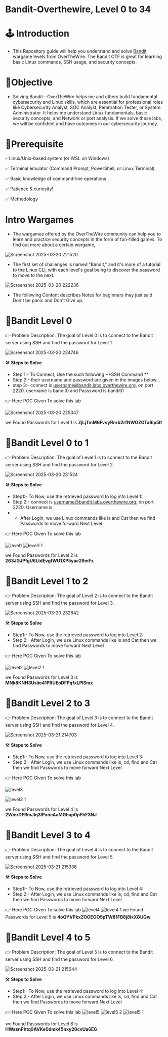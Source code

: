 # Bandit-Overthewire, Level 0 to 34

# 🕹️ Introduction
* This Repository guide will help you understand and solve [Bandit](https://overthewire.org/wargames/bandit/) wargame levels from OverTheWire. The Bandit CTF is great for learning basic Linux commands, SSH usage, and security concepts.

# 💊Objective
* Solving Bandit—OverTheWire helps me and others build fundamental cybersecurity and Linux skills, which are essential for professional roles like Cybersecurity Analyst, SOC Analyst, Penetration Tester, or System Administrator. It helps me understand Linux fundamentals, basic security concepts, and Network or port analysis. If we solve these labs, we will be confident and have outcomes in our cybersecurity journey.

# 📌Prerequisite
✅Linux/Unix-based system (or WSL on Windows)

✅ Terminal emulator (Command Prompt, PowerShell, or Linux Terminal)

✅ Basic knowledge of command-line operations

✅ Patience & curiosity!

✅ Methodology

# Intro Wargames
* The wargames offered by the OverTheWire community can help you to learn and practice security concepts in the form of fun-filled games.
  To find out more about a certain wargame, 

![Screenshot 2025-03-20 221520](https://github.com/user-attachments/assets/60c0080c-f539-4b27-93c8-06ed0f68e700)

* The first set of challenges is named "Bandit," and it's more of a tutorial to the Linux CLI, with each level's goal being to discover the password to move to the next.

![Screenshot 2025-03-20 222236](https://github.com/user-attachments/assets/d6e19e65-bc16-4df9-8187-de5d91aa9418)

* The following Content describes Notes for beginners they just said Don't be panic and Don't Give up.

# 🎯Bandit Level 0
👉 Problem Description: The goal of Level 0 is to connect to the Bandit server using SSH and find the password for Level 1.

![Screenshot 2025-03-20 224746](https://github.com/user-attachments/assets/d1842be1-0a2c-4e06-9343-27e19b8bd462)

🛠️ **Steps to Solve**

* Step 1:- To Connect, Use the such following **SSH Command ** 
* Step 2:- their username and password are given in the images below...
* step 3:- connect is username@bandit.labs.overthewire.org, on port 2220. username is       bandit0 and Passsword is bandit0


👉 Here POC Given To solve this lab

![Screenshot 2025-03-20 225347](https://github.com/user-attachments/assets/cfef0b87-c2d6-457f-b9ee-a53d4f4aa97a)

we Found Passwords for Level 1 is **ZjLjTmM6FvvyRnrb2rfNWOZOTa6ip5If**


# 🎯Bandit Level 0 to 1
👉 Problem Description: The goal of Level 1 is to connect to the Bandit server using SSH and find the password for Level 2.

![Screenshot 2025-03-20 231524](https://github.com/user-attachments/assets/97a14176-ec3e-4851-82db-8dcd727239c0)

🛠️ **Steps to Solve**

* Step1:- To Now, use the retrieved password to log into Level 1:
* Step 2:- connect is username@bandit.labs.overthewire.org, on port 2220. Username is 
* - After Login, we use Linux commands like ls and Cat then we find Passwords to move forward Next Level

👉 Here POC Given To solve this lab

![level1](https://github.com/user-attachments/assets/f5c52059-fa32-474e-95e5-e4168c1e6948)
![level1 1](https://github.com/user-attachments/assets/7c0f0b2d-8a18-430f-b926-ac437d95f09b)

we Found Passwords for Level 2 is **263JGJPfgU6LtdEvgfWU1XP5yac29mFx**

# 🎯Bandit Level 1 to 2
👉 Problem Description: The goal of Level 2 is to connect to the Bandit server using SSH and find the password for Level 3.

![Screenshot 2025-03-20 232642](https://github.com/user-attachments/assets/d491ca2f-d72f-4d7d-ac74-116aad0d0af6)

🛠️ **Steps to Solve**

* Step1:- To Now, use the retrieved password to log into Level 2:
* Step 2:- After Login, we use Linux commands like ls and Cat then we find Passwords to move forward Next Level

👉 Here POC Given To solve this lab

![level2](https://github.com/user-attachments/assets/6cdef59a-7f7b-4bd6-82a5-2e4bb55ce540)
![level2 1](https://github.com/user-attachments/assets/56dd0a48-cf7f-4aeb-a2df-68137c37781e)

we Found Passwords for Level 3 is **MNk8KNH3Usiio41PRUEoDFPqfxLPlSmx**

# 🎯Bandit Level 2 to 3
👉 Problem Description: The goal of Level 3 is to connect to the Bandit server using SSH and find the password for Level 4.

![Screenshot 2025-03-21 214703](https://github.com/user-attachments/assets/2b660fa8-d113-4872-bccc-cc77ccd7c429)

🛠️ **Steps to Solve**

* Step1:- To Now, use the retrieved password to log into Level 3:
* Step 2:- After Login, we use Linux commands like ls, cd, find and Cat then we find Passwords to move forward Next Level

👉 Here POC Given To solve this lab

![level3](https://github.com/user-attachments/assets/161af21f-5f9e-4cd6-877f-c2274e443c7b)

![level3 1](https://github.com/user-attachments/assets/1940b78f-7c93-43b2-9554-80089f8ce3e1)

we Found Passwords for Level 4 is **2WmrDFRmJIq3IPxneAaMGhap0pFhF3NJ**

# 🎯Bandit Level 3 to 4
👉 Problem Description: The goal of Level 4 is to connect to the Bandit server using SSH and find the password for Level 5.

![Screenshot 2025-03-21 215336](https://github.com/user-attachments/assets/ac6dfe96-9976-4be1-ab7b-508da864fb42)

🛠️ **Steps to Solve**

* Step1:- To Now, use the retrieved password to log into Level 4:
* Step 2:- After Login, we use Linux commands like ls, cd, find and Cat then we find Passwords to move forward Next Level

👉 Here POC Given To solve this lab
![level4](https://github.com/user-attachments/assets/02f70da9-7939-4c2d-87f0-a75b12ae9e79)
![level4 1](https://github.com/user-attachments/assets/5654bd05-34f7-46fe-8b7d-55dc559dfc3f)
we Found Passwords for Level 5 is **4oQYVPkxZOOEOO5pTW81FB8j8lxXGUQw**

# 🎯Bandit Level 4 to 5
👉 Problem Description: The goal of Level 5 is to connect to the Bandit server using SSH and find the password for Level 6.

![Screenshot 2025-03-21 215644](https://github.com/user-attachments/assets/945ef7d2-310f-4429-b691-b602a182316c)

🛠️ **Steps to Solve**

* Step1:- To Now, use the retrieved password to log into Level 4:
* Step 2:- After Login, we use Linux commands like ls, cd, find and Cat then we find Passwords to move forward Next Level

👉 Here POC Given To solve this lab
![level5](https://github.com/user-attachments/assets/c3e6470b-a2c4-4236-a8de-34ecfc5c07ea)
![level5 2](https://github.com/user-attachments/assets/842ad937-6d90-4f23-b4e7-7b6e353b339c)
![level5 1](https://github.com/user-attachments/assets/ff5eefe1-bfa1-49d7-88d1-0f24c5744a4a)

we Found Passwords for Level 6 is **HWasnPhtq9AVKe0dmk45nxy20cvUa6EG**
